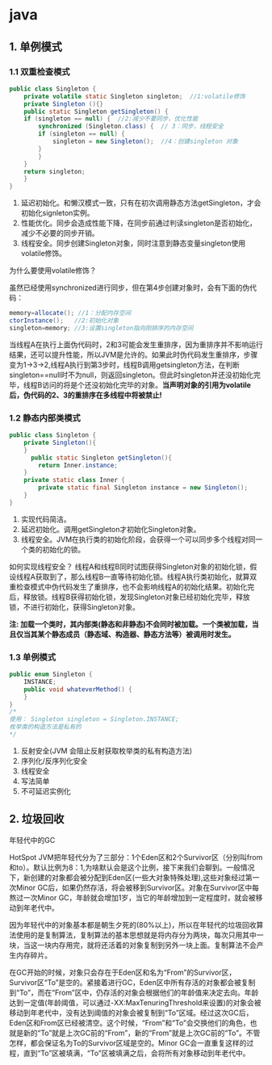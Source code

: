 # java

## 1. 单例模式

### 1.1 双重检查模式

```java
public class Singleton {  
    private volatile static Singleton singleton;  //1:volatile修饰
    private Singleton (){}  
    public static Singleton getSingleton() {  
    if (singleton == null) {  //2:减少不要同步，优化性能
        synchronized (Singleton.class) {  // 3：同步，线程安全
        if (singleton == null) {  
            singleton = new Singleton();  //4：创建singleton 对象
        }  
        }  
    }  
    return singleton;  
    }  
}

```
1. 延迟初始化。和懒汉模式一致，只有在初次调用静态方法getSingleton，才会初始化signleton实例。
2. 性能优化。同步会造成性能下降，在同步前通过判读singleton是否初始化，减少不必要的同步开销。
3. 线程安全。同步创建Singleton对象，同时注意到静态变量singleton使用volatile修饰。


为什么要使用volatile修饰？

虽然已经使用synchronized进行同步，但在第4步创建对象时，会有下面的伪代码：
```java
memory=allocate(); //1：分配内存空间
ctorInstance();   //2:初始化对象
singleton=memory; //3:设置singleton指向刚排序的内存空间
```
当线程A在执行上面伪代码时，2和3可能会发生重排序，因为重排序并不影响运行结果，还可以提升性能，所以JVM是允许的。如果此时伪代码发生重排序，步骤变为1->3->2,线程A执行到第3步时，线程B调用getsingleton方法，在判断singleton==null时不为null，则返回singleton。但此时singleton并还没初始化完毕，线程B访问的将是个还没初始化完毕的对象。**当声明对象的引用为volatile后，伪代码的2、3的重排序在多线程中将被禁止!**

### 1.2  静态内部类模式
```java
public class Singleton { 
    private Singleton(){
    }
      public static Singleton getSingleton(){  
        return Inner.instance;  
    }  
    private static class Inner {  
        private static final Singleton instance = new Singleton();  
    }  
} 

```
1. 实现代码简洁。
2. 延迟初始化。调用getSingleton才初始化Singleton对象。
3. 线程安全。JVM在执行类的初始化阶段，会获得一个可以同步多个线程对同一个类的初始化的锁。

如何实现线程安全？
线程A和线程B同时试图获得Singleton对象的初始化锁，假设线程A获取到了，那么线程B一直等待初始化锁。线程A执行类初始化，就算双重检查模式中伪代码发生了重排序，也不会影响线程A的初始化结果。初始化完后，释放锁。线程B获得初始化锁，发现Singleton对象已经初始化完毕，释放锁，不进行初始化，获得Singleton对象。

**注:  加载一个类时，其内部类(静态和非静态)不会同时被加载。一个类被加载，当且仅当其某个静态成员（静态域、构造器、静态方法等）被调用时发生。** 

### 1.3 单例模式

```java
public enum Singleton {  
    INSTANCE;  
    public void whateverMethod() {  
    }  
}
/*
使用： Singleton singleton = Singleton.INSTANCE;
枚举类的构造方法是私有的
*/
```
1. 反射安全(JVM 会阻止反射获取枚举类的私有构造方法)
2. 序列化/反序列化安全
3. 线程安全
4. 写法简单
5. 不可延迟实例化

## 2. 垃圾回收

年轻代中的GC

HotSpot JVM把年轻代分为了三部分：1个Eden区和2个Survivor区（分别叫from和to）。默认比例为8：1,为啥默认会是这个比例，接下来我们会聊到。一般情况下，新创建的对象都会被分配到Eden区(一些大对象特殊处理),这些对象经过第一次Minor GC后，如果仍然存活，将会被移到Survivor区。对象在Survivor区中每熬过一次Minor GC，年龄就会增加1岁，当它的年龄增加到一定程度时，就会被移动到年老代中。

因为年轻代中的对象基本都是朝生夕死的(80%以上)，所以在年轻代的垃圾回收算法使用的是复制算法，复制算法的基本思想就是将内存分为两块，每次只用其中一块，当这一块内存用完，就将还活着的对象复制到另外一块上面。复制算法不会产生内存碎片。

在GC开始的时候，对象只会存在于Eden区和名为“From”的Survivor区，Survivor区“To”是空的。紧接着进行GC，Eden区中所有存活的对象都会被复制到“To”，而在“From”区中，仍存活的对象会根据他们的年龄值来决定去向。年龄达到一定值(年龄阈值，可以通过-XX:MaxTenuringThreshold来设置)的对象会被移动到年老代中，没有达到阈值的对象会被复制到“To”区域。经过这次GC后，Eden区和From区已经被清空。这个时候，“From”和“To”会交换他们的角色，也就是新的“To”就是上次GC前的“From”，新的“From”就是上次GC前的“To”。不管怎样，都会保证名为To的Survivor区域是空的。Minor GC会一直重复这样的过程，直到“To”区被填满，“To”区被填满之后，会将所有对象移动到年老代中。